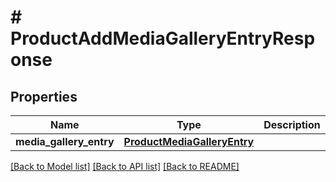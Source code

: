 # # ProductAddMediaGalleryEntryResponse


## Properties 


Name | Type | Description | Notes
------------ | ------------- | ------------- | -------------
**media_gallery_entry**| [**ProductMediaGalleryEntry**](ProductMediaGalleryEntry.md) |   | [optional]


[[Back to Model list]](../../README.md#models) [[Back to API list]](../../README.md#endpoints) [[Back to README]](../../README.md)

